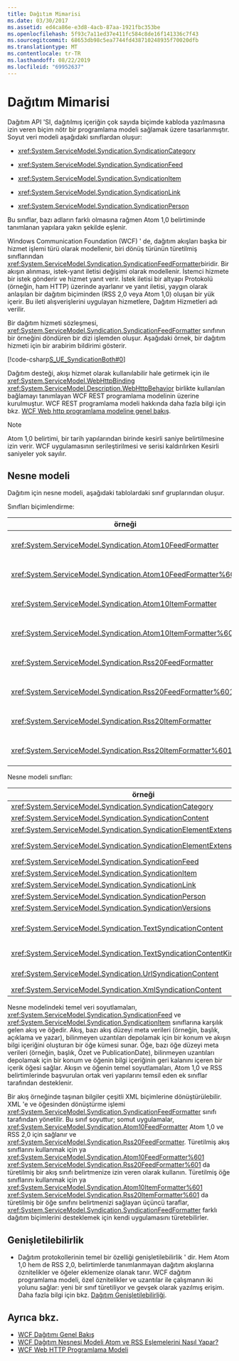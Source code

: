 ```yaml
---
title: Dağıtım Mimarisi
ms.date: 03/30/2017
ms.assetid: ed4ca86e-e3d8-4acb-87aa-1921fbc353be
ms.openlocfilehash: 5f93c7a11ed37e411fc584c8de16f141336c7f43
ms.sourcegitcommit: 68653db98c5ea7744fd438710248935f70020dfb
ms.translationtype: MT
ms.contentlocale: tr-TR
ms.lasthandoff: 08/22/2019
ms.locfileid: "69952637"
---
```

# <a name="architecture-of-syndication"></a>Dağıtım Mimarisi
Dağıtım API 'SI, dağıtılmış içeriğin çok sayıda biçimde kabloda yazılmasına izin veren biçim nötr bir programlama modeli sağlamak üzere tasarlanmıştır. Soyut veri modeli aşağıdaki sınıflardan oluşur:  
  
- <xref:System.ServiceModel.Syndication.SyndicationCategory>  
  
- <xref:System.ServiceModel.Syndication.SyndicationFeed>  
  
- <xref:System.ServiceModel.Syndication.SyndicationItem>  
  
- <xref:System.ServiceModel.Syndication.SyndicationLink>  
  
- <xref:System.ServiceModel.Syndication.SyndicationPerson>  
  
 Bu sınıflar, bazı adların farklı olmasına rağmen Atom 1,0 belirtiminde tanımlanan yapılara yakın şekilde eşlenir.  
  
 Windows Communication Foundation (WCF) ' de, dağıtım akışları başka bir hizmet işlemi türü olarak modellenir, biri dönüş türünün türetilmiş sınıflarından <xref:System.ServiceModel.Syndication.SyndicationFeedFormatter>biridir. Bir akışın alınması, istek-yanıt iletisi değişimi olarak modellenir. İstemci hizmete bir istek gönderir ve hizmet yanıt verir. İstek iletisi bir altyapı Protokolü (örneğin, ham HTTP) üzerinde ayarlanır ve yanıt iletisi, yaygın olarak anlaşılan bir dağıtım biçiminden (RSS 2,0 veya Atom 1,0) oluşan bir yük içerir. Bu ileti alışverişlerini uygulayan hizmetlere, Dağıtım Hizmetleri adı verilir.  
  
 Bir dağıtım hizmeti sözleşmesi, <xref:System.ServiceModel.Syndication.SyndicationFeedFormatter> sınıfının bir örneğini döndüren bir dizi işlemden oluşur. Aşağıdaki örnek, bir dağıtım hizmeti için bir arabirim bildirimi gösterir.  
  
 [!code-csharp[S_UE_SyndicationBoth#0](../../../../samples/snippets/csharp/VS_Snippets_CFX/s_ue_syndicationboth/cs/service.cs#0)]  
  
 Dağıtım desteği, akışı hizmet olarak kullanılabilir hale getirmek için ile <xref:System.ServiceModel.WebHttpBinding> <xref:System.ServiceModel.Description.WebHttpBehavior> birlikte kullanılan bağlamayı tanımlayan WCF REST programlama modelinin üzerine kurulmuştur. WCF REST programlama modeli hakkında daha fazla bilgi için bkz. [WCF Web http programlama modeline genel bakış](../../../../docs/framework/wcf/feature-details/wcf-web-http-programming-model-overview.md).  
  
> [!NOTE]
> Atom 1,0 belirtimi, bir tarih yapılarından birinde kesirli saniye belirtilmesine izin verir. WCF uygulamasının serileştirilmesi ve serisi kaldırılırken Kesirli saniyeler yok sayılır.  
  
## <a name="object-model"></a>Nesne modeli  
 Dağıtım için nesne modeli, aşağıdaki tablolardaki sınıf gruplarından oluşur.  
  
 Sınıfları biçimlendirme:  
  
|örneği|Açıklama|  
|-----------|-----------------|  
|<xref:System.ServiceModel.Syndication.Atom10FeedFormatter>|Bir <xref:System.ServiceModel.Syndication.SyndicationFeed> örneği Atom 1,0 biçimine serileştiren bir sınıf.|  
|<xref:System.ServiceModel.Syndication.Atom10FeedFormatter%601>|Türetilmiş sınıfları Atom 1,0 biçimine <xref:System.ServiceModel.Syndication.SyndicationFeed> serileştiren bir sınıf.|  
|<xref:System.ServiceModel.Syndication.Atom10ItemFormatter>|Bir <xref:System.ServiceModel.Syndication.SyndicationItem> örneği Atom 1,0 biçimine serileştiren bir sınıf.|  
|<xref:System.ServiceModel.Syndication.Atom10ItemFormatter%601>|Türetilmiş sınıfları Atom 1,0 biçimine <xref:System.ServiceModel.Syndication.SyndicationItem> serileştiren bir sınıf.|  
|<xref:System.ServiceModel.Syndication.Rss20FeedFormatter>|Bir <xref:System.ServiceModel.Syndication.SyndicationFeed> örneği RSS 2,0 biçimine serileştiren bir sınıf.|  
|<xref:System.ServiceModel.Syndication.Rss20FeedFormatter%601>|Türetilmiş sınıfları bir RSS 2,0 <xref:System.ServiceModel.Syndication.SyndicationFeed> biçimine serileştiren bir sınıf.|  
|<xref:System.ServiceModel.Syndication.Rss20ItemFormatter>|Bir <xref:System.ServiceModel.Syndication.SyndicationItem> örneği RSS 2,0 biçimine serileştiren bir sınıf.|  
|<xref:System.ServiceModel.Syndication.Rss20ItemFormatter%601>|Türetilmiş sınıfları bir RSS 2,0 <xref:System.ServiceModel.Syndication.SyndicationItem> biçimine serileştiren bir sınıf.|  
  
 Nesne modeli sınıfları:  
  
|örneği|Açıklama|  
|-----------|-----------------|  
|<xref:System.ServiceModel.Syndication.SyndicationCategory>|Bir dağıtım akışının kategorisini temsil eden bir sınıf.|  
|<xref:System.ServiceModel.Syndication.SyndicationContent>|Dağıtım içeriğini temsil eden bir temel sınıf.|  
|<xref:System.ServiceModel.Syndication.SyndicationElementExtension>|Bir dağıtım öğesi uzantısını temsil eden sınıf.|  
|<xref:System.ServiceModel.Syndication.SyndicationElementExtensionCollection>|<xref:System.ServiceModel.Syndication.SyndicationElementExtension> Nesneler koleksiyonu.|  
|<xref:System.ServiceModel.Syndication.SyndicationFeed>|Üst düzey bir akış nesnesini temsil eden bir sınıf.|  
|<xref:System.ServiceModel.Syndication.SyndicationItem>|Bir akış öğesini temsil eden sınıf.|  
|<xref:System.ServiceModel.Syndication.SyndicationLink>|Bir dağıtım akışı veya öğe içindeki bir bağlantıyı temsil eden sınıf.|  
|<xref:System.ServiceModel.Syndication.SyndicationPerson>|Atom kişi yapısını temsil eden bir sınıf.|  
|<xref:System.ServiceModel.Syndication.SyndicationVersions>|Desteklenen dağıtım protokolü sürümlerini temsil eden bir sınıf.|  
|<xref:System.ServiceModel.Syndication.TextSyndicationContent>|Son kullanıcıya görüntülenecek <xref:System.ServiceModel.Syndication.SyndicationItem> içeriği temsil eden bir sınıf.|  
|<xref:System.ServiceModel.Syndication.TextSyndicationContentKind>|Desteklenen farklı metin dağıtım içeriği türlerini temsil eden bir sabit listesi.|  
|<xref:System.ServiceModel.Syndication.UrlSyndicationContent>|Başka bir kaynağa ait bir URL 'den oluşan bir dağıtım içeriğini temsil eden bir sınıf.|  
|<xref:System.ServiceModel.Syndication.XmlSyndicationContent>|Bir tarayıcıda görüntülenmeyen dağıtım içeriğini temsil eden bir sınıf.|  
  
 Nesne modelindeki temel veri soyutlamaları, <xref:System.ServiceModel.Syndication.SyndicationFeed> ve <xref:System.ServiceModel.Syndication.SyndicationItem> sınıflarına karşılık gelen akış ve öğedir. Akış, bazı akış düzeyi meta verileri (örneğin, başlık, açıklama ve yazar), bilinmeyen uzantıları depolamak için bir konum ve akışın bilgi içeriğini oluşturan bir öğe kümesi sunar. Öğe, bazı öğe düzeyi meta verileri (örneğin, başlık, Özet ve PublicationDate), bilinmeyen uzantıları depolamak için bir konum ve öğenin bilgi içeriğinin geri kalanını içeren bir içerik öğesi sağlar. Akışın ve öğenin temel soyutlamaları, Atom 1,0 ve RSS belirtimlerinde başvurulan ortak veri yapılarını temsil eden ek sınıflar tarafından desteklenir.  
  
 Bir akış örneğinde taşınan bilgiler çeşitli XML biçimlerine dönüştürülebilir. XML 'e ve öğesinden dönüştürme işlemi <xref:System.ServiceModel.Syndication.SyndicationFeedFormatter> sınıfı tarafından yönetilir. Bu sınıf soyuttur; somut uygulamalar, <xref:System.ServiceModel.Syndication.Atom10FeedFormatter> Atom 1,0 ve RSS 2,0 için sağlanır ve <xref:System.ServiceModel.Syndication.Rss20FeedFormatter>. Türetilmiş akış sınıflarını kullanmak için ya <xref:System.ServiceModel.Syndication.Atom10FeedFormatter%601> <xref:System.ServiceModel.Syndication.Rss20FeedFormatter%601> da türetilmiş bir akış sınıfı belirtmenize izin veren olarak kullanın. Türetilmiş öğe sınıflarını kullanmak için ya <xref:System.ServiceModel.Syndication.Atom10ItemFormatter%601> <xref:System.ServiceModel.Syndication.Rss20ItemFormatter%601> da türetilmiş bir öğe sınıfını belirtmenizi sağlayan üçüncü taraflar, <xref:System.ServiceModel.Syndication.SyndicationFeedFormatter> farklı dağıtım biçimlerini desteklemek için kendi uygulamasını türetebilirler.  
  
## <a name="extensibility"></a>Genişletilebilirlik  
  
- Dağıtım protokollerinin temel bir özelliği genişletilebilirlik ' dir. Hem Atom 1,0 hem de RSS 2,0, belirtimlerde tanımlanmayan dağıtım akışlarına öznitelikler ve öğeler eklemenize olanak tanır. WCF dağıtım programlama modeli, özel öznitelikler ve uzantılar ile çalışmanın iki yolunu sağlar: yeni bir sınıf türetiliyor ve gevşek olarak yazılmış erişim. Daha fazla bilgi için bkz. [Dağıtım Genişletilebilirliği](../../../../docs/framework/wcf/feature-details/syndication-extensibility.md).  
  
## <a name="see-also"></a>Ayrıca bkz.

- [WCF Dağıtımı Genel Bakış](../../../../docs/framework/wcf/feature-details/wcf-syndication-overview.md)
- [WCF Dağıtım Nesnesi Modeli Atom ve RSS Eşlemelerini Nasıl Yapar?](../../../../docs/framework/wcf/feature-details/how-the-wcf-syndication-object-model-maps-to-atom-and-rss.md)
- [WCF Web HTTP Programlama Modeli](../../../../docs/framework/wcf/feature-details/wcf-web-http-programming-model.md)
